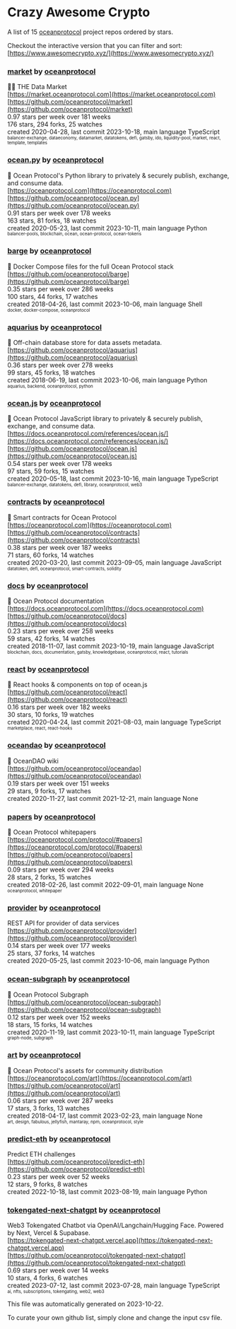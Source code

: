 # Crazy Awesome Crypto
A list of 15 [oceanprotocol](https://github.com/oceanprotocol) project repos ordered by stars.  

Checkout the interactive version that you can filter and sort: 
[https://www.awesomecrypto.xyz/](https://www.awesomecrypto.xyz/)  


### [market](https://github.com/oceanprotocol/market) by [oceanprotocol](https://github.com/oceanprotocol)  
🧜‍♀️ THE Data Market  
[https://market.oceanprotocol.com](https://market.oceanprotocol.com)  
[https://github.com/oceanprotocol/market](https://github.com/oceanprotocol/market)  
0.97 stars per week over 181 weeks  
176 stars, 294 forks, 25 watches  
created 2020-04-28, last commit 2023-10-18, main language TypeScript  
<sub><sup>balancer-exchange, dataeconomy, datamarket, datatokens, defi, gatsby, ido, liquidity-pool, market, react, template, templates</sup></sub>


### [ocean.py](https://github.com/oceanprotocol/ocean.py) by [oceanprotocol](https://github.com/oceanprotocol)  
🦑 Ocean Protocol's Python library to privately & securely publish, exchange, and consume data.  
[https://oceanprotocol.com](https://oceanprotocol.com)  
[https://github.com/oceanprotocol/ocean.py](https://github.com/oceanprotocol/ocean.py)  
0.91 stars per week over 178 weeks  
163 stars, 81 forks, 18 watches  
created 2020-05-23, last commit 2023-10-11, main language Python  
<sub><sup>balancer-pools, blockchain, ocean, ocean-protocol, ocean-tokens</sup></sub>


### [barge](https://github.com/oceanprotocol/barge) by [oceanprotocol](https://github.com/oceanprotocol)  
🐳 Docker Compose files for the full Ocean Protocol stack  
[https://github.com/oceanprotocol/barge](https://github.com/oceanprotocol/barge)  
0.35 stars per week over 286 weeks  
100 stars, 44 forks, 17 watches  
created 2018-04-26, last commit 2023-10-06, main language Shell  
<sub><sup>docker, docker-compose, oceanprotocol</sup></sub>


### [aquarius](https://github.com/oceanprotocol/aquarius) by [oceanprotocol](https://github.com/oceanprotocol)  
🐋 Off-chain database store for data assets metadata.  
[https://github.com/oceanprotocol/aquarius](https://github.com/oceanprotocol/aquarius)  
0.36 stars per week over 278 weeks  
99 stars, 45 forks, 18 watches  
created 2018-06-19, last commit 2023-10-06, main language Python  
<sub><sup>aquarius, backend, oceanprotocol, python</sup></sub>


### [ocean.js](https://github.com/oceanprotocol/ocean.js) by [oceanprotocol](https://github.com/oceanprotocol)  
🦑 Ocean Protocol JavaScript library to privately & securely publish, exchange, and consume data.  
[https://docs.oceanprotocol.com/references/ocean.js/](https://docs.oceanprotocol.com/references/ocean.js/)  
[https://github.com/oceanprotocol/ocean.js](https://github.com/oceanprotocol/ocean.js)  
0.54 stars per week over 178 weeks  
97 stars, 59 forks, 15 watches  
created 2020-05-18, last commit 2023-10-16, main language TypeScript  
<sub><sup>balancer-exchange, datatokens, defi, library, oceanprotocol, web3</sup></sub>


### [contracts](https://github.com/oceanprotocol/contracts) by [oceanprotocol](https://github.com/oceanprotocol)  
🐙 Smart contracts for Ocean Protocol  
[https://oceanprotocol.com](https://oceanprotocol.com)  
[https://github.com/oceanprotocol/contracts](https://github.com/oceanprotocol/contracts)  
0.38 stars per week over 187 weeks  
71 stars, 60 forks, 14 watches  
created 2020-03-20, last commit 2023-09-05, main language JavaScript  
<sub><sup>datatoken, defi, oceanprotocol, smart-contracts, solidity</sup></sub>


### [docs](https://github.com/oceanprotocol/docs) by [oceanprotocol](https://github.com/oceanprotocol)  
🐬 Ocean Protocol documentation  
[https://docs.oceanprotocol.com](https://docs.oceanprotocol.com)  
[https://github.com/oceanprotocol/docs](https://github.com/oceanprotocol/docs)  
0.23 stars per week over 258 weeks  
59 stars, 42 forks, 14 watches  
created 2018-11-07, last commit 2023-10-19, main language JavaScript  
<sub><sup>blockchain, docs, documentation, gatsby, knowledgebase, oceanprotocol, react, tutorials</sup></sub>


### [react](https://github.com/oceanprotocol/react) by [oceanprotocol](https://github.com/oceanprotocol)  
🎣 React hooks & components on top of ocean.js  
[https://github.com/oceanprotocol/react](https://github.com/oceanprotocol/react)  
0.16 stars per week over 182 weeks  
30 stars, 10 forks, 19 watches  
created 2020-04-24, last commit 2021-08-03, main language TypeScript  
<sub><sup>marketplace, react, react-hooks</sup></sub>


### [oceandao](https://github.com/oceanprotocol/oceandao) by [oceanprotocol](https://github.com/oceanprotocol)  
🐡 OceanDAO wiki  
[https://github.com/oceanprotocol/oceandao](https://github.com/oceanprotocol/oceandao)  
0.19 stars per week over 151 weeks  
29 stars, 9 forks, 17 watches  
created 2020-11-27, last commit 2021-12-21, main language None  


### [papers](https://github.com/oceanprotocol/papers) by [oceanprotocol](https://github.com/oceanprotocol)  
🌊 Ocean Protocol whitepapers  
[https://oceanprotocol.com/protocol/#papers](https://oceanprotocol.com/protocol/#papers)  
[https://github.com/oceanprotocol/papers](https://github.com/oceanprotocol/papers)  
0.09 stars per week over 294 weeks  
28 stars, 2 forks, 15 watches  
created 2018-02-26, last commit 2022-09-01, main language None  
<sub><sup>oceanprotocol, whitepaper</sup></sub>


### [provider](https://github.com/oceanprotocol/provider) by [oceanprotocol](https://github.com/oceanprotocol)  
REST API for provider of data services  
[https://github.com/oceanprotocol/provider](https://github.com/oceanprotocol/provider)  
0.14 stars per week over 177 weeks  
25 stars, 37 forks, 14 watches  
created 2020-05-25, last commit 2023-10-06, main language Python  


### [ocean-subgraph](https://github.com/oceanprotocol/ocean-subgraph) by [oceanprotocol](https://github.com/oceanprotocol)  
🦀 Ocean Protocol Subgraph  
[https://github.com/oceanprotocol/ocean-subgraph](https://github.com/oceanprotocol/ocean-subgraph)  
0.12 stars per week over 152 weeks  
18 stars, 15 forks, 14 watches  
created 2020-11-19, last commit 2023-10-11, main language TypeScript  
<sub><sup>graph-node, subgraph</sup></sub>


### [art](https://github.com/oceanprotocol/art) by [oceanprotocol](https://github.com/oceanprotocol)  
🐬 Ocean Protocol's assets for community distribution  
[https://oceanprotocol.com/art](https://oceanprotocol.com/art)  
[https://github.com/oceanprotocol/art](https://github.com/oceanprotocol/art)  
0.06 stars per week over 287 weeks  
17 stars, 3 forks, 13 watches  
created 2018-04-17, last commit 2023-02-23, main language None  
<sub><sup>art, design, fabulous, jellyfish, mantaray, npm, oceanprotocol, style</sup></sub>


### [predict-eth](https://github.com/oceanprotocol/predict-eth) by [oceanprotocol](https://github.com/oceanprotocol)  
Predict ETH challenges  
[https://github.com/oceanprotocol/predict-eth](https://github.com/oceanprotocol/predict-eth)  
0.23 stars per week over 52 weeks  
12 stars, 9 forks, 8 watches  
created 2022-10-18, last commit 2023-08-19, main language Python  


### [tokengated-next-chatgpt](https://github.com/oceanprotocol/tokengated-next-chatgpt) by [oceanprotocol](https://github.com/oceanprotocol)  
Web3 Tokengated Chatbot via OpenAI/Langchain/Hugging Face. Powered by Next, Vercel & Supabase.  
[https://tokengated-next-chatgpt.vercel.app](https://tokengated-next-chatgpt.vercel.app)  
[https://github.com/oceanprotocol/tokengated-next-chatgpt](https://github.com/oceanprotocol/tokengated-next-chatgpt)  
0.69 stars per week over 14 weeks  
10 stars, 4 forks, 6 watches  
created 2023-07-12, last commit 2023-07-28, main language TypeScript  
<sub><sup>ai, nfts, subscriptions, tokengating, web2, web3</sup></sub>


This file was automatically generated on 2023-10-22.  

To curate your own github list, simply clone and change the input csv file.  